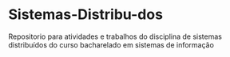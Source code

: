 # Sistemas-Distribu-dos
Repositorio para atividades e trabalhos do disciplina de sistemas distribuídos do curso bacharelado em sistemas de informação 
